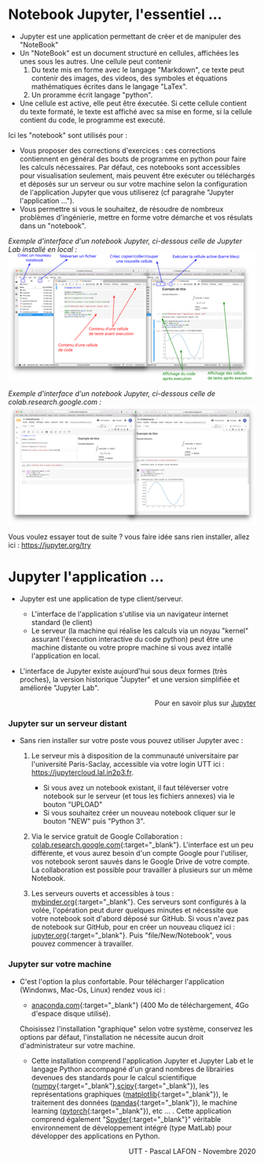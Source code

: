 # Notebook Jupyter, l'essentiel ...

* Jupyter est une application permettant de créer et de manipuler des "NoteBook"
* Un "NoteBook" est un document structuré en cellules, affichées les unes sous les autres. Une cellule peut contenir
    1. Du texte mis en forme avec le langage "Markdown", ce texte peut contenir des images, des videos, des symboles et équations mathématiques écrites dans le langage "LaTex".
    2. Un proramme écrit langage "python".
* Une cellule est active, elle peut être éxecutée. Si cette cellule contient du texte formaté, le texte est affiché avec sa mise en forme, si la cellule contient du code, le programme est executé.
 
 Ici les "notebook" sont utilisés pour :
* Vous proposer des corrections d'exercices : ces corrections contiennent en général des bouts de programme en python pour faire les calculs nécessaires. Par défaut, ces notebooks sont accessibles pour visualisation seulement, mais peuvent être exécuter ou téléchargés et déposés sur un serveur ou sur votre machine selon la configuration de l'application Jupyter que vous utiliserez (cf paragrahe "Jupyter l'application ...").
* Vous permettre si vous le souhaitez, de résoudre de nombreux problèmes d'ingénierie, mettre en forme votre démarche et vos résulats dans un "notebook".

*Exemple d'interface d'un notebook Jupyter, ci-dessous celle de Jupyter Lab installé en local :*
<img src="IDE-Jupyter.svg" width="800">

*Exemple d'interface d'un notebook Jupyter, ci-dessous celle de colab.research.google.com :*
<img src="IDE-Colab.svg"  width="800">


Vous voulez essayer tout de suite ? vous faire idée sans rien installer, allez ici : https://jupyter.org/try

# Jupyter l'application ...

* Jupyter est une application de type client/serveur.
    * L'interface de l'application s'utilise via un navigateur internet standard (le client)
    * Le serveur (la machine qui réalise les calculs via un noyau "kernel" assurant l'éxecution interactive du code python) peut être une machine distante ou votre propre machine si vous avez intallé l'application en local.
 
 
* L'interface de Jupyter existe aujourd'hui sous deux formes (très proches), la version historique "Jupyter" et une version simplifiée et améliorée "Jupyter Lab".

<div align="right"> Pour en savoir plus sur <a href="https://jupyter.org/about">Jupyter</a></div>

    
### Jupyter sur un serveur distant

* Sans rien installer sur votre poste vous pouvez utiliser Jupyter avec :
    1. Le serveur mis à disposition de la communauté universitaire par l'université Paris-Saclay, accessible via votre login UTT ici : https://jupytercloud.lal.in2p3.fr.
        * Si vous avez un notebook existant, il faut téléverser  votre notebook sur le serveur (et tous les fichiers annexes) via le bouton "UPLOAD"
        * Si vous souhaitez créer un nouveau notebook cliquer sur le bouton "NEW" puis "Python 3".
     
    2. Via le service gratuit de Google Collaboration : [colab.research.google.com](https://colab.research.google.com/notebooks/intro.ipynb){:target="_blank"}. L'interface est un peu différente, et vous aurez besoin d'un compte Google pour l'utiliser, vos notebook seront sauvés dans le Google Drive de votre compte. La collaboration est possible pour travailler à plusieurs sur un même Notebook.  
    
    3. Les serveurs ouverts et accessibles à tous : [mybinder.org](https://mybinder.org){:target="_blank"}. Ces serveurs sont configurés à la volée, l'opération peut durer quelques minutes et nécessite que votre notebook soit d'abord déposé sur GitHub. Si vous n'avez pas de notebook sur GitHub, pour en créer un  nouveau cliquez ici : [jupyter.org](https://jupyter.org/try){:target="_blank"}. Puis "file/New/Notebook", vous pouvez commencer à travailler.

    

### Jupyter sur votre machine

* C'est l'option la plus confortable. Pour télécharger l'application (Windonws, Mac-Os, Linux) rendez vous ici : 

    * [anaconda.com](https://www.anaconda.com/products/individual){:target="_blank"} (400 Mo de téléchargement, 4Go d'espace disque utilisé).
    
    Choisissez l'installation "graphique" selon votre système, conservez les options par défaut, l'installation ne nécessite aucun droit d'administrateur sur votre machine.
 
    * Cette installation comprend l'application Jupyter et Jupyter Lab et le langage Python accompagné d'un grand nombres de librairies devenues des standards pour le calcul scientifique ([numpy](https://numpy.org){:target="_blank"},[scipy](https://www.scipy.org){:target="_blank"}), les représentations graphiques ([matplotlib](https://matplotlib.org){:target="_blank"}), le traitement des données ([pandas](https://pandas.pydata.org){:target="_blank"}), le machine learning ([pytorch](https://pandas.pydata.org){:target="_blank"}), etc ... . Cette application comprend également "[Spyder](https://www.spyder-ide.org){:target="_blank"}" véritable environnement de développement intégré (type MatLab) pour développer des applications en Python. 

<div align="right"> UTT - Pascal LAFON - Novembre 2020 </div>
